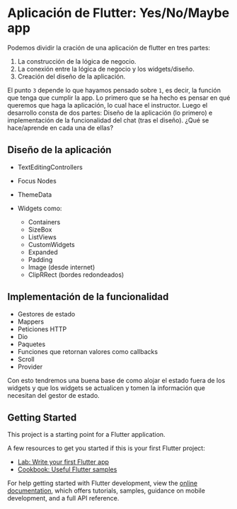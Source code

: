 # Aplicación de Flutter: Yes/No/Maybe app

Podemos dividir la cración de una aplicación de flutter en tres partes:

1. La construcción de la lógica de negocio.
2. La conexión entre la lógica de negocio y los widgets/diseño.
3. Creación del diseño de la aplicación.

El punto `3` depende lo que hayamos pensado sobre `1`, es decir, la función que tenga que cumplir la app. Lo primero que se ha hecho
es pensar en qué queremos que haga la aplicación, lo cual hace el instructor. Luego el desarrollo consta de dos partes: Diseño de la aplicación (lo primero) e implementación de la funcionalidad del chat (tras el diseño). ¿Qué se hace/aprende en cada una de ellas?

## Diseño de la aplicación

- TextEditingControllers

- Focus Nodes

- ThemeData

- Widgets como:

  - Containers
  - SizeBox
  - ListViews
  - CustomWidgets
  - Expanded
  - Padding
  - Image (desde internet)
  - ClipRRect (bordes redondeados)

## Implementación de la funcionalidad

- Gestores de estado
- Mappers
- Peticiones HTTP
- Dio
- Paquetes
- Funciones que retornan valores como callbacks
- Scroll
- Provider

Con esto tendremos una buena base de como alojar el estado fuera de los widgets y que los widgets se actualicen y tomen la información que necesitan del gestor de estado.

## Getting Started

This project is a starting point for a Flutter application.

A few resources to get you started if this is your first Flutter project:

- [Lab: Write your first Flutter app](https://docs.flutter.dev/get-started/codelab)
- [Cookbook: Useful Flutter samples](https://docs.flutter.dev/cookbook)

For help getting started with Flutter development, view the
[online documentation](https://docs.flutter.dev/), which offers tutorials,
samples, guidance on mobile development, and a full API reference.
